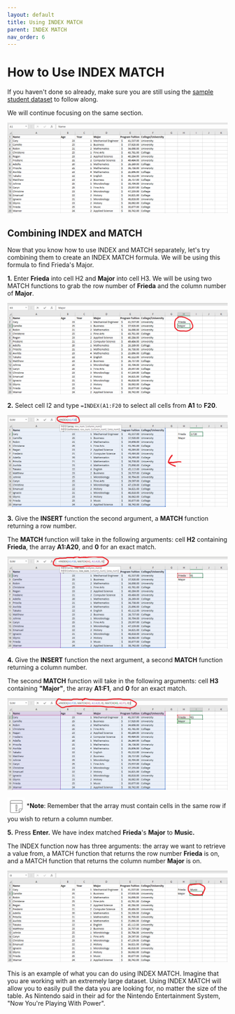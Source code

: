 ```yaml
---
layout: default
title: Using INDEX MATCH
parent: INDEX MATCH
nav_order: 6
---
```


# How to Use INDEX MATCH

If you haven't done so already, make sure you are still using the [sample student dataset](https://drive.google.com/drive/folders/1MX3XusQiBKHx3X8Kf6P3lRY2Q1pZcjB9?usp=sharing) to
follow along.

We will continue focusing on the same section.

![INDEXMATCH-1](https://github.com/nickluong-dev/Excel-Instruction-Guide/blob/gh-pages/assets/images/index-match-1.png?raw=true "INDEXMATCH-1")

## Combining INDEX and MATCH

Now that you know how to use INDEX and MATCH separately, let's try combining them to create an INDEX MATCH formula. We will be using this formula to
find Frieda's Major.

**1.** Enter **Frieda** into cell H2 and **Major** into cell H3. We will be using two MATCH functions to grab the row number of **Frieda** and the
column number of **Major**.

![INDEXMATCH-2](https://github.com/nickluong-dev/Excel-Instruction-Guide/blob/gh-pages/assets/images/index-match-2.png?raw=true "INDEXMATCH-2")

**2.** Select cell I2 and type ```=INDEX(A1:F20``` to select all cells from **A1** to **F20**.

![INDEXMATCH-3](https://github.com/nickluong-dev/Excel-Instruction-Guide/blob/gh-pages/assets/images/index-match-3.png?raw=true "INDEXMATCH-3")

**3.** Give the **INSERT** function the second argument, a **MATCH** function returning a row number.

The **MATCH** function will take in the following arguments: cell **H2** containing **Frieda**, the array **A1:A20**, and **0** for an exact match.

![INDEXMATCH-4](https://github.com/nickluong-dev/Excel-Instruction-Guide/blob/gh-pages/assets/images/index-match-4.png?raw=true "INDEXMATCH-4")

**4.** Give the **INSERT** function the next argument, a second **MATCH** function returning a column number.

The second **MATCH** function will take in the following arguments: cell **H3** containing **"Major"**, the array **A1:F1**, and **0** for an exact match.

![INDEXMATCH-5](https://github.com/nickluong-dev/Excel-Instruction-Guide/blob/gh-pages/assets/images/index-match-5.png?raw=true "INDEXMATCH-5")

<img src="https://github.com/nickluong-dev/Excel-Instruction-Guide/blob/gh-pages/assets/images/note.png?raw=true" alt="note" width="40px" height="40px" style="vertical-align:middle;"> ***Note**: Remember that the array must contain cells in the same row if you wish to return a column number.

**5.** Press **Enter.** We have index matched **Frieda**'s **Major** to **Music.**

The INDEX function now has three arguments: the array we want to retrieve a value from, a MATCH function that returns the row number **Frieda** is on, and a MATCH function that returns the column number **Major** is on.

![INDEXMATCH-6](https://github.com/nickluong-dev/Excel-Instruction-Guide/blob/gh-pages/assets/images/index-match-6.png?raw=true "INDEXMATCH-6")

This is an example of what you can do using INDEX MATCH. Imagine that you are working with an extremely large dataset. Using INDEX MATCH will allow you to easily pull the data you are looking for, no matter the size of the table. As Nintendo said in their ad for the Nintendo Entertainment System, "Now You're Playing With Power".
